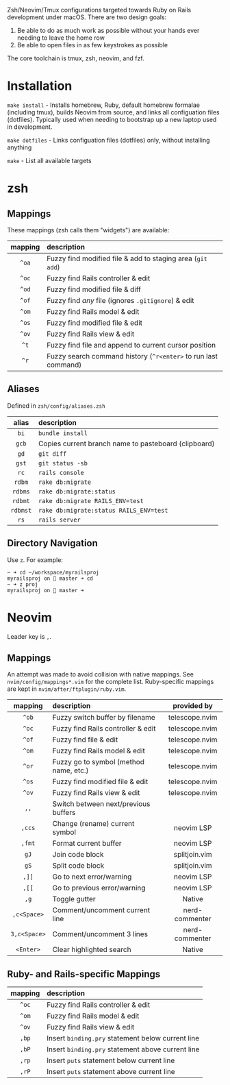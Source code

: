Zsh/Neovim/Tmux configurations targeted towards Ruby on Rails development under macOS.
There are two design goals:

1. Be able to do as much work as possible without your hands ever needing to
   leave the home row
2. Be able to open files in as few keystrokes as possible

The core toolchain is tmux, zsh, neovim, and fzf.

# Installation

`make install` - Installs homebrew, Ruby, default homebrew formalae (including tmux),
builds Neovim from source, and links all configuation files (dotfiles). Typically used when
needing to bootstrap up a new laptop used in development.

`make dotfiles` - Links configuation files (dotfiles) only, without installing anything

`make` - List all available targets

# zsh
## Mappings
These mappings (zsh calls them "widgets") are available:

| mapping | description |
| :-----: | :---------- |
| `^oa` | Fuzzy find modified file & add to staging area (`git add`) |
| `^oc` | Fuzzy find Rails controller & edit |
| `^od` | Fuzzy find modified file & diff |
| `^of` | Fuzzy find *any* file (ignores `.gitignore`) & edit |
| `^om` | Fuzzy find Rails model & edit |
| `^os` | Fuzzy find modified file & edit
| `^ov` | Fuzzy find Rails view & edit |
| `^t` | Fuzzy find file and append to current cursor position |
| `^r` | Fuzzy search command history (`^r<enter>` to run last command) |

## Aliases
Defined in `zsh/config/aliases.zsh`

| alias | description |
| :---: | :---------- |
| `bi` | `bundle install` |
| `gcb` | Copies current branch name to pasteboard (clipboard) |
| `gd` | `git diff` |
| `gst` |  `git status -sb` |
| `rc` | `rails console` |
| `rdbm` | `rake db:migrate` |
| `rdbms` | `rake db:migrate:status` |
| `rdbmt` | `rake db:migrate RAILS_ENV=test` |
| `rdbmst` | `rake db:migrate:status RAILS_ENV=test` |
| `rs` | `rails server` |

## Directory Navigation

Use `z`. For example:

```
~ ➜ cd ~/workspace/myrailsproj
myrailsproj on  master ➜ cd
~ ➜ z proj
myrailsproj on  master ➜ 
```

# Neovim

Leader key is `,`.

## Mappings

An attempt was made to avoid collision with native mappings. See `nvim/config/mappings*.vim` for the complete list. Ruby-specific mappings are kept in `nvim/after/ftplugin/ruby.vim`.

| mapping | description | provided by |
| :-----: | :---------- | :---------: |
| `^ob` | Fuzzy switch buffer by filename | telescope.nvim |
| `^oc` | Fuzzy find Rails controller & edit | telescope.nvim |
| `^of` | Fuzzy find file & edit | telescope.nvim |
| `^om` | Fuzzy find Rails model & edit | telescope.nvim |
| `^or` | Fuzzy go to symbol (method name, etc.) | telescope.nvim |
| `^os` | Fuzzy find modified file & edit | telescope.nvim |
| `^ov` | Fuzzy find Rails view & edit | telescope.nvim |
| `,,` | Switch between next/previous buffers |
| `,ccs` | Change (rename) current symbol | neovim LSP |
| `,fmt` | Format current buffer | neovim LSP |
| `gJ` | Join code block | splitjoin.vim |
| `gS` | Split code block | splitjoin.vim |
| `,]]` | Go to next error/warning | neovim LSP |
| `,[[` | Go to previous error/warning | neovim LSP |
| `,g` | Toggle gutter | Native |
| `,c<Space>` | Comment/uncomment current line | nerd-commenter |
| `3,c<Space>` | Comment/uncomment 3 lines | nerd-commenter |
| `<Enter>` | Clear highlighted search | Native |

## Ruby- and Rails-specific Mappings
| mapping | description |
| :-----: | :---------- |
| `^oc` | Fuzzy find Rails controller & edit | telescope.nvim |
| `^om` | Fuzzy find Rails model & edit | telescope.nvim |
| `^ov` | Fuzzy find Rails view & edit | telescope.nvim |
| `,bp` | Insert `binding.pry` statement below current line |
| `,bP` | Insert `binding.pry` statement above current line |
| `,rp` | Insert `puts` statement below current line |
| `,rP` | Insert `puts` statement above current line |
